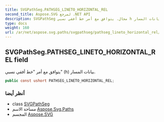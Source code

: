 ```yaml
---
title: SVGPathSeg.PATHSEG_LINETO_HORIZONTAL_REL
second_title: Aspose.SVG لمرجع .NET API
description: SVGPathSeg مجال. يتوافق مع أمر خط أفقي نسبي h بيانات المسار.
type: docs
weight: 160
url: /ar/net/aspose.svg.paths/svgpathseg/pathseg_lineto_horizontal_rel/
---
```

## SVGPathSeg.PATHSEG_LINETO_HORIZONTAL_REL field

يتوافق مع أمر "خط أفقي نسبي" (h) بيانات المسار.

```csharp
public const ushort PATHSEG_LINETO_HORIZONTAL_REL;
```

### أنظر أيضا

* class [SVGPathSeg](../)
* مساحة الاسم [Aspose.Svg.Paths](../../svgpathseg/)
* المجسم [Aspose.SVG](../../../)


